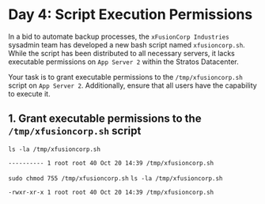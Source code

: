 # Day 4: Script Execution Permissions
In a bid to automate backup processes, the `xFusionCorp Industries` sysadmin team has developed a new bash script named `xfusioncorp.sh`. While the script has been distributed to all necessary servers, it lacks executable permissions on `App Server 2` within the Stratos Datacenter.

Your task is to grant executable permissions to the `/tmp/xfusioncorp.sh` script on `App Server 2`. Additionally, ensure that all users have the capability to execute it.

## 1. Grant executable permissions to the `/tmp/xfusioncorp.sh` script
`ls -la /tmp/xfusioncorp.sh`
```console
---------- 1 root root 40 Oct 20 14:39 /tmp/xfusioncorp.sh
```

`sudo chmod 755 /tmp/xfusioncorp.sh`
`ls -la /tmp/xfusioncorp.sh`
```console
-rwxr-xr-x 1 root root 40 Oct 20 14:39 /tmp/xfusioncorp.sh
```
